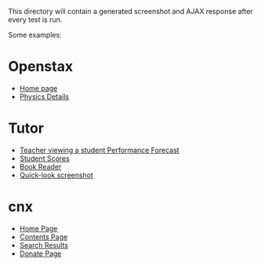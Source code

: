 This directory will contain a generated screenshot and AJAX response after every test is run.

Some examples:

# Openstax

- [Home page](./openstax.org.md)
- [Physics Details](./output/openstax.org_details_books_university-physics-volume-1.md)


# Tutor

- [Teacher viewing a student Performance Forecast](./tutor-{env}.openstax.org_courses_{courseId}_t_guide_student_{roleId}.md)
- [Student Scores](./tutor-{env}.openstax.org_courses_{courseId}_t_scores.md)
- [Book Reader](./tutor-{env}.openstax.org_books_{bookId}_section_{bookSection}.md)
- [Quick-look screenshot](./tutor-{env}.openstax.org_courses_{courseId}_t_calendar_months_{date}_plans_{planId}.md)


# cnx

- [Home Page](./cnx.org.md)
- [Contents Page](./cnx.org_contents_{uuid}.md)
- [Search Results](./cnx.org_search%3Fq={searchText}.md)
- [Donate Page](./cnx.org_donate.md)
